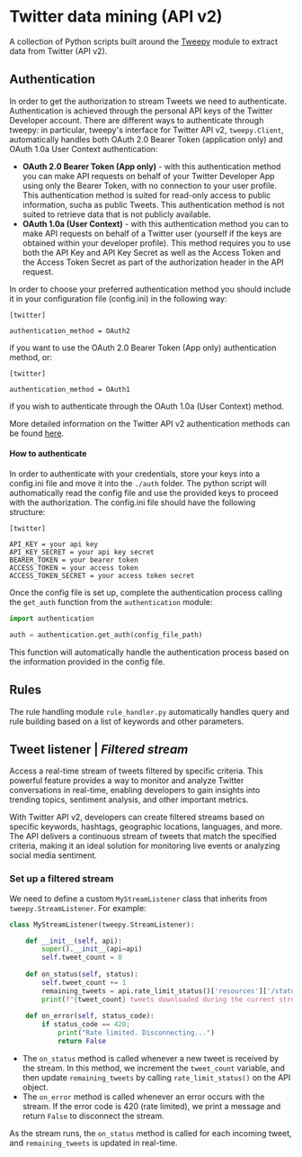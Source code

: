 # Twitter data mining (API v2)
A collection of Python scripts built around the [Tweepy](https://github.com/tweepy/tweepy) module to extract data from Twitter (API v2).

## Authentication
In order to get the authorization to stream Tweets we need to authenticate. Authentication is achieved through the personal API keys of the Twitter Developer account. There are different ways to authenticate through tweepy: in particular, tweepy's interface for Twitter API v2, `tweepy.Client`, automatically handles both OAuth 2.0 Bearer Token (application only) and OAuth 1.0a User Context authentication:
- **OAuth 2.0 Bearer Token (App only)** - with this authentication method you can make API requests on behalf of your Twitter Developer App using only the Bearer Token, with no connection to your user profile. This authentication method is suited for read-only access to public information, sucha as public Tweets. This authentication method is not suited to retrieve data that is not publicly available.
- **OAuth 1.0a (User Context)** - with this authentication method you can to make API requests on behalf of a Twitter user (yourself if the keys are obtained within your developer profile). This method requires you to use both the API Key and API Key Secret as well as the Access Token and the Access Token Secret as part of the authorization header in the API request.

In order to choose your preferred authentication method you should include it in your configuration file (config.ini) in the following way:
```
[twitter]

authentication_method = OAuth2
```
if you want to use the OAuth 2.0 Bearer Token (App only) authentication method, or:
```
[twitter]

authentication_method = OAuth1
```
if you wish to authenticate through the OAuth 1.0a (User Context) method.


More detailed information on the Twitter API v2 authentication methods can be found [here](https://developer.twitter.com/en/docs/authentication/overview).

#### How to authenticate
In order to authenticate with your credentials, store your keys into a config.ini file and move it into the `./auth` folder. The python script will authomatically read the config file and use the provided keys to proceed with the authorization. The config.ini file should have the following structure:
```
[twitter]

API_KEY = your api key
API_KEY_SECRET = your api key secret
BEARER_TOKEN = your bearer token
ACCESS_TOKEN = your access token
ACCESS_TOKEN_SECRET = your access token secret
```
Once the config file is set up, complete the authentication process calling the `get_auth` function from the `authentication` module:

```python
import authentication

auth = authentication.get_auth(config_file_path)
```
This function will automatically handle the authentication process based on the information provided in the config file.

## Rules
The rule handling module `rule_handler.py` automatically handles query and rule building based on a list of keywords and other parameters. 

## Tweet listener | _Filtered stream_
Access a real-time stream of tweets filtered by specific criteria. This powerful feature provides a way to monitor and analyze Twitter conversations in real-time, enabling developers to gain insights into trending topics, sentiment analysis, and other important metrics.

With Twitter API v2, developers can create filtered streams based on specific keywords, hashtags, geographic locations, languages, and more. The API delivers a continuous stream of tweets that match the specified criteria, making it an ideal solution for monitoring live events or analyzing social media sentiment.

### Set up a filtered stream

We need to define a custom `MyStreamListener` class that inherits from `tweepy.StreamListener`. For example:

```python
class MyStreamListener(tweepy.StreamListener):

    def __init__(self, api):
        super().__init__(api=api)
        self.tweet_count = 0
    
    def on_status(self, status):
        self.tweet_count += 1
        remaining_tweets = api.rate_limit_status()['resources']['/statuses/filter']['remaining']
        print(f"{tweet_count} tweets downloaded during the current stream. {remaining_tweets} tweets left.")
    
    def on_error(self, status_code):
        if status_code == 420;
            print("Rate limited. Disconnecting...")
            return False
```

- The `on_status` method is called whenever a new tweet is received by the stream. In this method, we increment the `tweet_count` variable, and then update `remaining_tweets` by calling `rate_limit_status()` on the API object.
- The `on_error` method is called whenever an error occurs with the stream. If the error code is 420 (rate limited), we print a message and return `False` to disconnect the stream.

As the stream runs, the `on_status` method is called for each incoming tweet, and `remaining_tweets` is updated in real-time.
